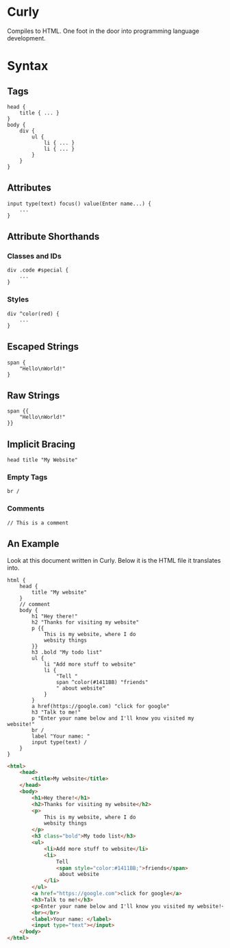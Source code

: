 # Curly

Compiles to HTML.  One foot in the door into programming language development.

# Syntax

## Tags

```
head {
    title { ... }
}
body {
    div {
        ul {
            li { ... }
            li { ... }
        }
    }
}
```

## Attributes

```
input type(text) focus() value(Enter name...) {
    ...
}
```

## Attribute Shorthands

### Classes and IDs

```
div .code #special {
    ...
}
```

### Styles

```
div ^color(red) {
    ...
}
```

## Escaped Strings

```
span {
    "Hello\nWorld!"
}
```

## Raw Strings

```
span {{
    "Hello\nWorld!"
}}
```

## Implicit Bracing

```
head title "My Website"
```

### Empty Tags

```
br /
```

### Comments

```
// This is a comment
```

## An Example

Look at this document written in Curly.  Below it is the HTML file it translates into.

```
html {
    head {
        title "My website"
    }
    // comment
    body {
        h1 "Hey there!"
        h2 "Thanks for visiting my website"
        p {{
            This is my website, where I do
            websity things
        }}
        h3 .bold "My todo list"
        ul {
            li "Add more stuff to website"
            li {
                "Tell " 
                span ^color(#1411BB) "friends" 
                " about website"
            }
        }
        a href(https://google.com) "click for google"
        h3 "Talk to me!"
        p "Enter your name below and I'll know you visited my website!"
        br /
        label "Your name: "
        input type(text) /
    }
}
```

``` html
<html>
    <head>
        <title>My website</title>
    </head>
    <body>
        <h1>Hey there!</h1>
        <h2>Thanks for visiting my website</h2>
        <p>
            This is my website, where I do 
            websity things
        </p>
        <h3 class="bold">My todo list</h3>
        <ul>
            <li>Add more stuff to website</li>
            <li>
                Tell 
                <span style="color:#1411BB;">friends</span>
                 about website
            </li>
        </ul>
        <a href="https://google.com">click for google</a>
        <h3>Talk to me!</h3>
        <p>Enter your name below and I'll know you visited my website!</p>
        <br></br>
        <label>Your name: </label>
        <input type="text"></input>
    </body>
</html>
```
